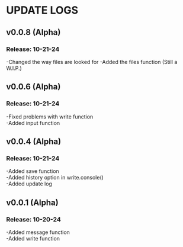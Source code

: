 # UPDATE LOGS
## v0.0.8 (Alpha)
### Release: 10-21-24
-Changed the way files are looked for
-Added the files function (Still a W.I.P.)

## v0.0.6 (Alpha)
### Release: 10-21-24
-Fixed problems with write function\
-Added input function

## v0.0.4 (Alpha)
### Release: 10-21-24
-Added save function\
-Added history option in write.console()\
-Added update log

## v0.0.1 (Alpha)
### Release: 10-20-24
-Added message function\
-Added write function
